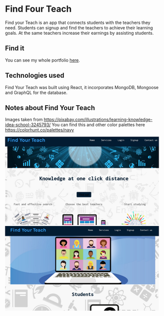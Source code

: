 # Find Four Teach

Find your Teach is an app that connects students with the teachers they need. Students can signup and find the teachers to achieve their learning goals. At the same teachers increase their earnings by assisting students.

## Find it

You can see my whole portfolio [here](https://fierce-lake-31540.herokuapp.com/).

## Technologies used

Find Your Teach was built using React, it incorporates MongoDB, Mongoose and GraphQL for the database.

## Notes about Find Your Teach

Images taken from 
https://pixabay.com/illustrations/learning-knowledge-idea-school-3245793/
You can find this and other color palettes here
https://colorhunt.co/palettes/navy



![FYT](https://github.com/esgarsad/find-your-teach/blob/main/client/public/findyourteach.jpg)
![FYT2](https://github.com/esgarsad/find-your-teach/blob/main/client/public/findyourteach2.jpg)